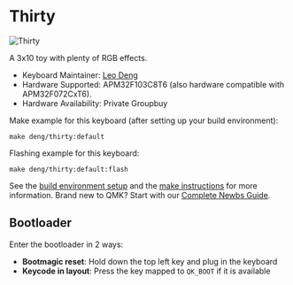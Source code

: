 # Thirty

![Thirty](https://i.imgur.com/4g2fcYOh.jpeg)

A 3x10 toy with plenty of RGB effects.

* Keyboard Maintainer: [Leo Deng](https://github.com/myst729)
* Hardware Supported: APM32F103C8T6 (also hardware compatible with APM32F072CxT6).
* Hardware Availability: Private Groupbuy

Make example for this keyboard (after setting up your build environment):

    make deng/thirty:default

Flashing example for this keyboard:

    make deng/thirty:default:flash

See the [build environment setup](https://docs.qmk.fm/#/getting_started_build_tools) and the [make instructions](https://docs.qmk.fm/#/getting_started_make_guide) for more information. Brand new to QMK? Start with our [Complete Newbs Guide](https://docs.qmk.fm/#/newbs).

## Bootloader

Enter the bootloader in 2 ways:

* **Bootmagic reset**: Hold down the top left key and plug in the keyboard
* **Keycode in layout**: Press the key mapped to `QK_BOOT` if it is available
